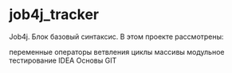 # job4j_tracker
Job4j. Блок базовый синтаксис.
В этом проекте рассмотрены:

переменные
операторы ветвления
циклы
массивы
модульное тестирование
IDEA
Основы GIT